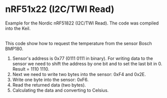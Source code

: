 # nRF51x22 (I2C/TWI Read)
Example for the Nordic nRF51822 (I2C/TWI Read). The code was compiled into the Keil.<br/><br/>

This code show how to request the temperature from the sensor Bosch BMP180.<br/>
1. Sensor's address is 0x77 (0111 0111 in binary). For writing data to the sensor we need to shift the address by one bit and to set the last bit in 0. Result = 1110 1110.
2. Next we need to write two bytes into the sensor: 0xF4 and 0x2E.
3. Write one byte into the sensor: 0xF6.
4. Read the returned data (two bytes).
5. Calculating the data and converting to Celsius.